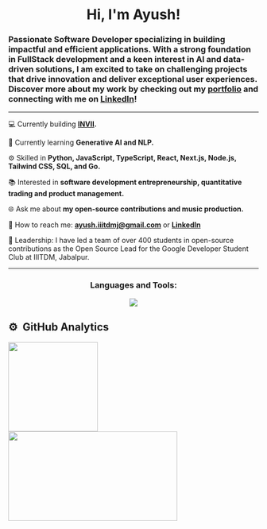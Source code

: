<h1 align="center">Hi, I'm Ayush!</h1>
<h3 align="left">Passionate Software Developer specializing in building impactful and efficient applications. With a strong foundation in FullStack development and a keen interest in AI and data-driven solutions, I am excited to take on challenging projects that drive innovation and deliver exceptional user experiences. Discover more about my work by checking out my <a href="https://ayushsunny.github.io"><b>portfolio</b></a> and connecting with me on <a href="https://www.linkedin.com/in/ayush-sunny"><b>LinkedIn</b></a>!</h3>


<hr>

💻 Currently building **[INVII](https://github.com/IVIII).**

🌱 Currently learning **Generative AI and NLP.**

⚙️ Skilled in **Python, JavaScript, TypeScript, React, Next.js, Node.js, Tailwind CSS, SQL, and Go.**

📚 Interested in **software development entrepreneurship, quantitative trading and product management.**

🌐 Ask me about **my open-source contributions and music production.**

📨 How to reach me: **ayush.iiitdmj@gmail.com** or **[LinkedIn](https://www.linkedin.com/in/ayush-sunny)**

🎉 Leadership: I have led a team of over 400 students in open-source contributions as the Open Source Lead for the Google Developer Student Club at IIITDM, Jabalpur.

<hr>

<h3 align="center">Languages and Tools:</h3>
<p align="center">
  <a href="https://skillicons.dev">
    <img src="https://skillicons.dev/icons?i=py,js,ts,react,next,nodejs,express,go,mysql,mongodb,docker,aws,git,github,html,css,tailwind,figma&perline=9" />
  </a>
</p>



## ⚙️ &nbsp;GitHub Analytics

<p align="left">
<a href="https://github.com/Ayushsunny">
  <img height="180em" src="https://github-readme-stats-eight-theta.vercel.app/api?username=Ayushsunny&show_icons=true&theme=algolia&include_all_commits=true&count_private=true"/>
  <img height="180em" width = "340em" src="https://github-readme-stats-eight-theta.vercel.app/api/top-langs/?username=Ayushsunny&layout=compact&langs_count=8&theme=algolia"/>
</a>
</p>

